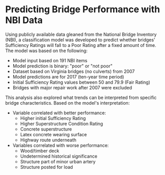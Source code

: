 # Predicting Bridge Performance with NBI Data

Using publicly available data gleaned from the National Bridge Inventory (NBI), a classification model was developed to predict whether bridges' Sufficiency Ratings will fall to a Poor Rating after a fixed amount of time. The model was based on the following:
- Model input based on 191 NBI items
- Model prediction is binary: "poor" or "not poor"
- Dataset based on Virginia bridges (no culverts) from 2007
- Model predictions are for 2017 (ten-year time period)
- Initial Sufficiency Rating values between 50 and 79.9 (Fair Rating)
- Bridges with major repair work after 2007 were excluded

This analysis also explored what trends can be interpreted from specific bridge characteristics. Based on the model's interpretation:
- Variable correlated with better performance:
  - Higher initial Sufficiency Rating
  - Higher Superstructure Condition Rating
  - Concrete superstructure
  - Latex concrete wearing surface
  - Highway route underneath
- Variables correlated with worse performance:
  - Wood/timber deck
  - Undetermined historical significance
  - Structure part of minor urban artery
  - Structure posted for load
